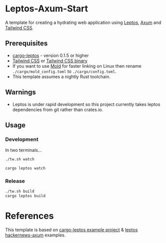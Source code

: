 # Leptos-Axum-Start

A template for creating a hydrating web application using [Leptos](https://github.com/leptos-rs/leptos), [Axum](https://github.com/tokio-rs/axum) and [Tailwind CSS](https://tailwindcss.com).

## Prerequisites

- [cargo-leptos](https://github.com/leptos-rs/cargo-leptos) - version 0.1.5 or higher
- [Tailwind CSS](https://tailwindcss.com) or [Tailwind CSS binary](https://github.com/tailwindlabs/tailwindcss/releases)
- If you want to use [Mold](https://github.com/rui314/mold) for faster linking on Linux then rename `./cargo/mold_config.toml` to `./cargo/config.toml`.
- This template assumes a nightly Rust toolchain.

## Warnings

- Leptos is under rapid development so this project currently takes leptos dependencies from git rather than crates.io.

## Usage

### Development

In two terminals...
```bash
./tw.sh watch
```
```bash
cargo leptos watch
```

### Release

```bash
./tw.sh build
cargo leptos build
```

# References

This template is based on [cargo-leptos example project](https://github.com/leptos-rs/cargo-leptos/tree/main/examples/project) & [leptos hackernews-axum](https://github.com/leptos-rs/leptos/tree/main/examples/hackernews_axum) examples.
